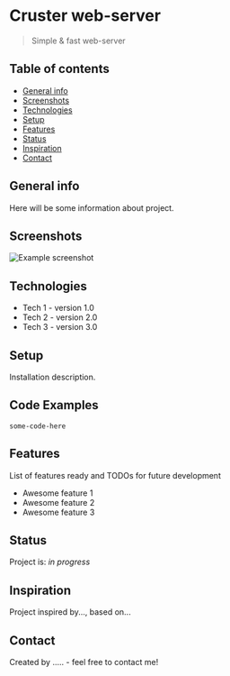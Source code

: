# Cruster web-server
> Simple & fast web-server

## Table of contents
* [General info](#general-info)
* [Screenshots](#screenshots)
* [Technologies](#technologies)
* [Setup](#setup)
* [Features](#features)
* [Status](#status)
* [Inspiration](#inspiration)
* [Contact](#contact)

## General info
Here will be some information about project.

## Screenshots
![Example screenshot]()

## Technologies
* Tech 1 - version 1.0
* Tech 2 - version 2.0
* Tech 3 - version 3.0

## Setup
Installation description.

## Code Examples

`some-code-here`

## Features
List of features ready and TODOs for future development
* Awesome feature 1
* Awesome feature 2
* Awesome feature 3

## Status
Project is: _in progress_

## Inspiration
Project inspired by..., based on...

## Contact
Created by ..... - feel free to contact me!
